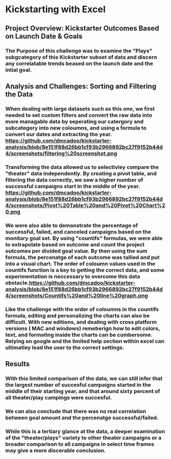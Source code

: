 # Kickstarting with Excel

## Project Overview: Kickstarter Outcomes Based on Launch Date & Goals

### The Purpose of this challenge was to examine the "Plays" subgcategory of this Kickstarter subset of data and discern any correlatable trends beased on the launch date and the intial goal.

## Analysis and Challenges: Sorting and Filtering the Data

### When dealing with large datasets such as this one, we first needed to set custom  filters and convert the raw data into more managable data by seperating our catergory and subcategory into new coloumns, and using a formula to convert our dates and extracting the year. https://github.com/dmcadoo/kickstarter-analysis/blob/8e151f88d26bb1cf93b2966892bc27f9152b44d4/screenshots/filtering%20screenshot.png

### Transforming the data allowed us to selectivley compare the "theater" data independently. By creating a pivot table, and filtering the data correctly, we saw a **higher** number of successful campaigns start in the middle of the year. https://github.com/dmcadoo/kickstarter-analysis/blob/8e151f88d26bb1cf93b2966892bc27f9152b44d4/screenshots/Pivot%20Table%20and%20Pivot%20Chart%20.png

### We were also able to demonstrate the percentage of successful, failed, and canceled campaigns based on the monitary goal set. By using "countifs" formulas, we were able to extrapolate based on outcome and count the project outcomes per divided goal value. By then using the sum formula, the percenatge of each outcome was tallied and put into a visual chart. The order of coloumn values used in the countifs function is a key to getting the correct data, and some experimentation is neccessary to overcome this data obstacle.https://github.com/dmcadoo/kickstarter-analysis/blob/8e151f88d26bb1cf93b2966892bc27f9152b44d4/screenshots/Countifs%20and%20line%20graph.png


### Like the challenge with the order of coloumns in the countifs formula, editing and personalizing the charts can also be difficult. With new editions, and dealing with cross platform versions ( MAC and windows) remeberign how to edit colors, text, and formating inside the charts can be cumbersome. Relying on google and the limited help section within excel can ultimatley lead the user to the correct settings.

## Results
### With this limited comparison of the data, we can still infer that the largest number of succesful campaigns started in the middle of their  starting year, and that around sixty percent of all theater/play campings were succesful.

### We can also conclude that there was no real correlation between goal amount and the percenatge successful/failed.

### While this is a tertiary glance at the data, a deeper examination of the "theater/plays" variety to other theater campaigns or a broader comparison to all campaigns in select time frames may give a more discerable conclusion.


